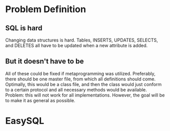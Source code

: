 # Problem Definition
## SQL is hard
Changing data structures is hard. Tables, INSERTS, UPDATES, SELECTS, and DELETES all have to be updated when a new attribute is added.  
## But it doesn't have to be
All of these could be fixed if metaprogramming was utilized. Preferably, there should be one master file, from which all definitions should come.
Optimally, this would be a class file, and then the class would just conform to a certain protocol and all necessary methods would be available. \
Problem: this will not work for all implementations. However, the goal will be to make it as general as possible.
# EasySQL
